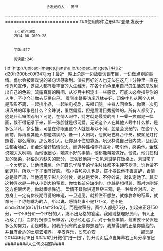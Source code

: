                        会发光的人 - 简书
================================================================================
###使用邮件注册###登录        发表于


        
        人生何必揭穿
        2014-06-2009:28


        字数:877

        阅读量:240

[id:'http://upload-images.jianshu.io/upload_images/14402-d20fe300bc09f347.jpg']
        最近，晚上总是一边放着访谈节目，一边做点别的事情。偶尔会被嘉宾说的某句话感染到。演技再好的人也无法在这几十分钟里一直在作秀和宣传，这些人都有着丰富的人生经历，在各个角色里用自己的生活态度放射出自己的色彩，流露真情的瞬间，从岁月中积淀出一些感悟，可能未必会指导你的人生，至少会让你去反思自己。
        看到李静采访巩汉林夫妇，印象中的这两个人总是形影不离，一起排小品，一起拍电视剧，夫唱妇随。主持人问金珠，你第一次见巩汉林的印象是什么？金珠说，虽然偏瘦，但是眉清目秀挺帅的。所有人都笑了，这是什么审美观啊？可是，在情人眼中，对方就是最美的啊！一颦一笑都是一幅画，恨不得记录下来，那一张脸就是很可爱。无论这个人在其他人眼中什么样，是多么平凡，多么挫，可是在你眼里这个人就是与众不同，就是会发光的。在这个人面前，你再看其他人都是暗淡的，像一个大剧场，他就站在舞台中央，被聚光灯打照着，那么耀眼，那么吸引人。让你忍不住想靠近。巩汉林说自己很内敛，见到女生都会脸红，而金珠恰好热情似火，而这种性格刚好互补，吸引他，感染他。金珠说她大大咧咧，而他很细心，她做不好的事情，他都能帮她做好。他说，他们在相互的感染，补偿对方缺失的部分。
        王弢说他第一次见刘璇是在饭桌上，刘璇来了一个大劈叉，让他很震惊，他们音乐学院里的学生肢体都不生硬不灵活，谁也做不到这样，所以一下子很有好感。
        陈小春和彩儿也是，陈小春说他不善言辞，表情总是很严肃，当他遇见宁彩儿的时候，她总是爱笑，不停的说，就认定她了。其实这种喜欢是一种从小到大的积累，你性格部分缺少的，你越是想得到，而对方刚好这方便很优秀，你就很想靠近。
        爱情不跟你讲道理掰三观，是一种暗合对应，对方身上一定有你长期寻觅的味道，一旦遇见，就抓住不想放，就像救命的稻草，就像另一个你想成为的人。所以说，感情的事不是1+1=2，也不是sinα=2tan(α/2)/[1+tan^2(α/2)]，而是微积分。两个人都是75分，加起来正好150分，一个59分和一个91分的人，凑不出及格的答案。我刚刚整理好房间，有人正巧敲了门，当你打扮停当来做客，我已经走远了。对于有些事情，最重要不仅仅是多么的努力，而是时机，如我所拥有的正是你想要的，我想得到的正是你能给的，并且有合适的土壤去培养。
        平安喜乐，勿忘心安
                                             那天是2014年6月18日
#####打开微信“扫一扫”，打开网页后点击屏幕右上角分享按钮####
        ####人生何必揭穿####
      